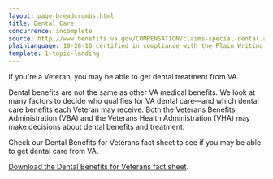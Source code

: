 ```yaml
---
layout: page-breadcrumbs.html
title: Dental Care
concurrence: incomplete
source: http://www.benefits.va.gov/COMPENSATION/claims-special-dental.asp
plainlanguage: 10-28-16 certified in compliance with the Plain Writing Act
template: 1-topic-landing
---
```


If you're a Veteran, you may be able to get dental treatment from VA. 

Dental benefits are not the same as other VA medical benefits.  We look at many factors to decide who qualifies for VA dental care—and which dental care benefits each Veteran may receive. Both the Veterans Benefits Administration (VBA) and the Veterans Health Administration (VHA) may make decisions about dental benefits and treatment. 

Check our Dental Benefits for Veterans fact sheet to see if you may be able to get dental care from VA.

[Download the Dental Benefits for Veterans fact sheet](http://www.va.gov/healthbenefits/resources/publications/IB10-442_dental_benefits_for_veterans_2_14.pdf).
